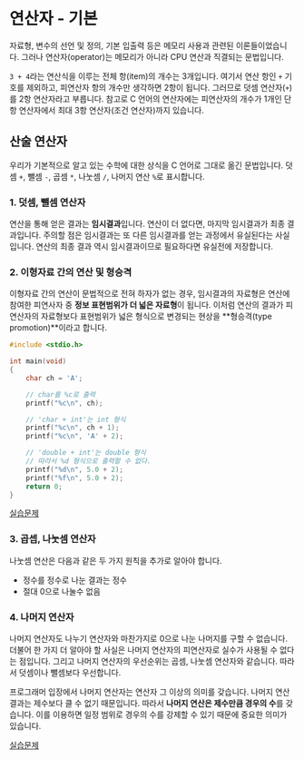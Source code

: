 # 연산자 - 기본

자료형, 변수의 선언 및 정의, 기본 입출력 등은 메모리 사용과 관련된 이론들이었습니다. 그러나 연산자(operator)는 메모리가 아니라 CPU 연산과 직결되는 문법입니다.

`3 + 4`라는 연산식을 이루는 전체 항(item)의 개수는 3개입니다. 여기서 연산 항인 `+` 기호를 제외하고, 피연산자 항의 개수만 생각하면 2항이 됩니다. 그러므로 덧셈 연산자(`+`)를 2항 연산자라고 부릅니다. 참고로 C 언어의 연산자에는 피연산자의 개수가 1개인 단항 연산자에서 최대 3항 연산자(조건 연산자)까지 있습니다.

## 산술 연산자

우리가 기본적으로 알고 있는 수학에 대한 상식을 C 언어로 그대로 옮긴 문법입니다. 덧셈 `+`, 뺄셈 `-`, 곱셈 `*`, 나눗셈 `/`, 나머지 연산 `%`로 표시합니다.

### 1. 덧셈, 뺄셈 연산자

연산을 통해 얻은 결과는 **임시결과**입니다. 연산이 더 없다면, 마지막 임시결과가 최종 결과입니다. 주의할 점은 임시결과는 또 다른 임시결과를 얻는 과정에서 유실된다는 사실입니다. 연산의 최종 결과 역시 임시결과이므로 필요하다면 유실전에 저장합니다.

### 2. 이형자료 간의 연산 및 형승격

이형자료 간의 연산이 문법적으로 전혀 하자가 없는 경우, 임시결과의 자료형은 연산에 참여한 피연사자 중 **정보 표현범위가 더 넓은 자료형**이 됩니다. 이처럼 연산의 결과가 피연산자의 자료형보다 표현범위가 넓은 형식으로 변경되는 현상을 **형승격(type promotion)**이라고 합니다.

```c
#include <stdio.h>

int main(void)
{
    char ch = 'A';

    // char를 %c로 출력
    printf("%c\n", ch);

    // 'char + int'는 int 형식
    printf("%c\n", ch + 1);
    printf("%c\n", 'A' + 2);

    // 'double + int'는 double 형식
    // 따라서 %d 형식으로 출력할 수 없다.
    printf("%d\n", 5.0 + 2);
    printf("%f\n", 5.0 + 2);
    return 0;
}
```

[실습문제](../code/04/01.c)

### 3. 곱셉, 나눗셈 연산자

나눗셈 연산은 다음과 같은 두 가지 원칙을 추가로 알아야 합니다.

- 정수를 정수로 나눈 결과는 정수
- 절대 0으로 나눌수 없음

### 4. 나머지 연산자

나머지 연산자도 나누기 연산자와 마찬가지로 0으로 나눈 나머지를 구할 수 없습니다. 더불어 한 가지 더 알아야 할 사실은 나머지 연산자의 피연산자로 실수가 사용될 수 없다는 점입니다. 그리고 나머지 연산자의 우선순위는 곱셈, 나눗셈 연산자와 같습니다. 따라서 덧셈이나 뺄셈보다 우선합니다.

프로그래머 입장에서 나머지 연산자는 연산자 그 이상의 의미를 갖습니다. 나머지 연산 결과는 제수보다 클 수 없기 때문입니다. 따라서 **나머지 연산은 제수만큼 경우의 수**를 갖습니다. 이를 이용하면 일정 범위로 경우의 수를 강제할 수 있기 때문에 중요한 의미가 있습니다.

[실습문제](../code/04/02.c)

